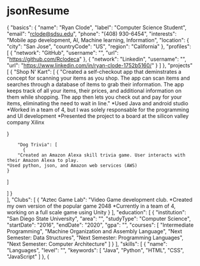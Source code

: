 # jsonResume

{
  "basics": {
    "name": "Ryan Clode",
    "label": "Computer Science Student",
    "email": "rclode@sdsu.edu",
    "phone": "(408) 930-6454",
    "interests": "Mobile app development, AI, Machine learning, Information",
    "location": {
      "city": "San Jose",
      "countryCode": "US",
      "region": "California"
    },
    "profiles": [
      {
        "network": "GitHub",
        "username": "",
        "url": "https://github.com/Rclodeca"
      },
      {
        "network": "Linkedin",
        "username": "",
        "url": "https://www.linkedin.com/in/ryan-clode-1752b5160/"
      }
    ]
  },
  "projects" [
    {
	"Shop N' Kart": [
	  {
	    "Created a self-checkout app that deminstrates a concept for scanning your items as you shop. The app can scan items and searches through a database of items to grab their information. The app keeps track of all your items, their prices, and additional information on them while shopping. The app then lets you check out and pay for your items, eliminating the need to wait in line."
	*Used Java and android studio
	*Worked in a team of 4, but I was solely responsable for the programming and UI development
	*Presented the project to a board at the silicon valley company Xilinx
	
}
         
	    "Dog Trivia": [
	      {
		"Created an Amazon Alexa skill trivia game. User interacts with their Amazon Alexa to play.
	*Used python, json, and Amazon web services (AWS)
	}
] 
	
]
}	
  ],
  "Clubs": [
	{
	   "Aztec Game Lab": 
		"Video Game development club. 
		*Created my own version of the popular game 2048
		*Currently in a team of 4, working on a full scale game using Unity
}
],
  "education": [
    {
      "institution": "San Diego State University",
      "area": "",
      "studyType": "Computer Science",
      "startDate": "2016",
      "endDate": "2020",
      "gpa": "",
      "courses": [
        "Intermediate Programming",
        "Machine Organization and Assembly Language",
        "Next Semester: Data Structures",
        "Next Semester: Programming Languages",
        "Next Semester: Computer Architecture"
      ]
    }
  ],
  "skills": [
    {
      "name": "Languages",
      "level": "",
      "keywords": [
        "Java",
        "Python",
        "HTML",
        "CSS",
        "JavaScript"
      ]
    },
    {

